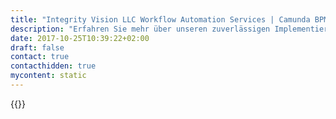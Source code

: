 ```yaml
---
title: "Integrity Vision LLC Workflow Automation Services | Camunda BPM"
description: "Erfahren Sie mehr über unseren zuverlässigen Implementierungspartner Integrity Vision LLC. Camunda ist der Marktführer für Workflow-Automatisierung und Geschäftsprozessmanagement. Holen Sie sich heute Ihre 30-Tage-Testversion."
date: 2017-10-25T10:39:22+02:00
draft: false
contact: true
contacthidden: true
mycontent: static
---
```

{{<partner-single
company="Integrity Vision LLC"
type="si"
website="http://www.integrity.com.ua"
countrycode="UA"
city="Kiev"
description=""
siregion="emea"
level="basic"
logo="//images.ctfassets.net/vpidbgnakfvf/1aTSvBKmNoseuycOuAumeK/50aa05d248b134c82feada8d28027218/integrity.png">}}